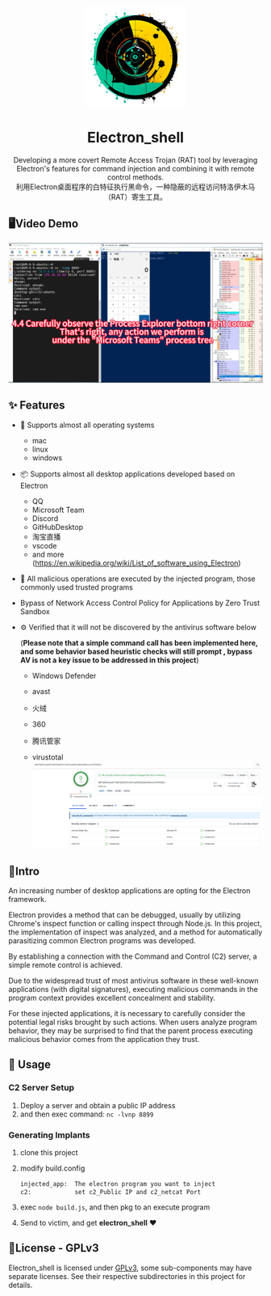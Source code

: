 <p align="center">
  <img width="200" src="./docs/logo.jpg">
</p>


<h1 align="center">Electron_shell</h1>

<div align="center">
Developing a more covert Remote Access Trojan (RAT) tool by leveraging Electron's features for command injection and combining it with remote control methods.<br>
利用Electron桌面程序的白特征执行黑命令，一种隐蔽的远程访问特洛伊木马（RAT）寄生工具。</div>


## 🖥Video Demo
[![Watch the video](./docs/demo.jpg)](https://djerryz-docs-1258823000.cos.ap-shanghai.myqcloud.com/github/electron_shell/electron_shell_demo.mp4)




## ✨ Features

- 🌈 Supports almost all operating systems

  - mac
  - linux
  - windows

- 📦 Supports almost all desktop applications developed based on Electron

  - QQ
  - Microsoft Team
  - Discord
  - GitHubDesktop
  - 淘宝直播
  - vscode
  - and more (https://en.wikipedia.org/wiki/List_of_software_using_Electron)

- 🎨 All malicious operations are executed by the injected program, those commonly used trusted programs

- Bypass of Network Access Control Policy for Applications by Zero Trust Sandbox

- ⚙️ Verified that it will not be discovered by the antivirus software below

  (**Please note that a simple command call has been implemented here, and some behavior based heuristic checks will still prompt , bypass AV is not a key issue to be addressed in this project**)

  - Windows Defender

  - avast

  - 火绒

  - 360

  - 腾讯管家

  - virustotal
    <img src="./docs/viruscheck.png" alt="" style="max-width: 100%;">



## 🎉Intro

An increasing number of desktop applications are opting for the Electron framework. 

Electron provides a method that can be debugged, usually by utilizing Chrome's inspect function or calling inspect through Node.js. In this project, the implementation of inspect was analyzed, and a method for automatically parasitizing common Electron programs was developed.

By establishing a connection with the Command and Control (C2) server, a simple remote control is achieved.  

Due to the widespread trust of most antivirus software in  these well-known applications (with digital signatures), executing  malicious commands in the program context provides excellent concealment and stability.  

For these injected applications, it is necessary to carefully consider the potential legal risks brought by such actions. When users analyze program behavior, they may be surprised to find that the parent process executing malicious behavior comes from the application they trust.



## 🔨 Usage

### C2 Server Setup

1. Deploy a server and obtain a public IP address
2. and then exec command:   `nc -lvnp 8899`

### Generating Implants

1. clone this project

2. modify build.config
   
    ```
    injected_app:  The electron program you want to inject
    c2:            set c2_Public IP and c2_netcat Port
    ```
    
3. exec `node build.js`, and then pkg to an execute program

4. Send to victim, and get **electron_shell** ❤️



## 🤝License - GPLv3

Electron_shell is licensed under [GPLv3](https://www.gnu.org/licenses/gpl-3.0.en.html), some sub-components may have separate licenses. See their respective subdirectories in this project for details.